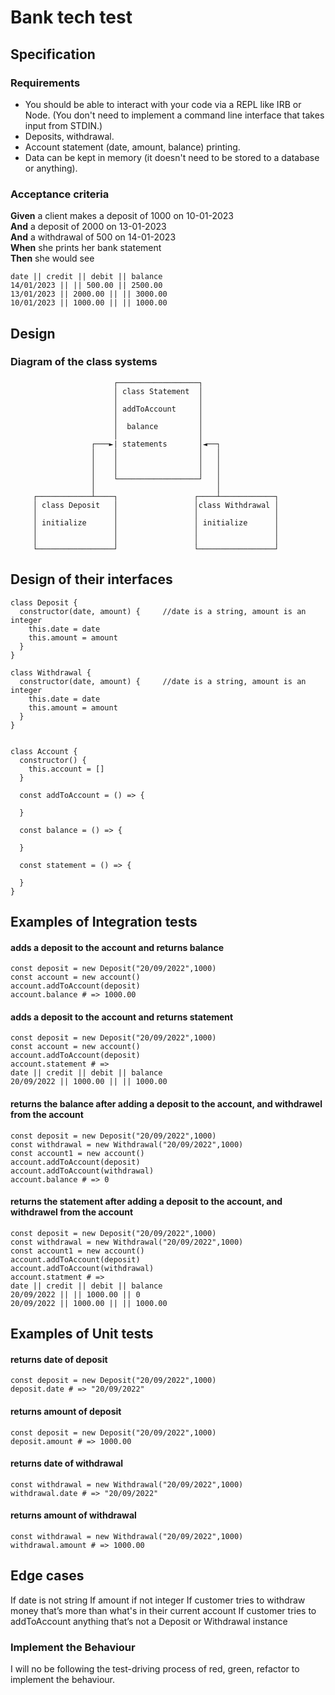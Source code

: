 # Bank tech test

## Specification

### Requirements

- You should be able to interact with your code via a REPL like IRB or Node. (You don't need to implement a command line interface that takes input from STDIN.)
- Deposits, withdrawal.
- Account statement (date, amount, balance) printing.
- Data can be kept in memory (it doesn't need to be stored to a database or anything).

### Acceptance criteria

**Given** a client makes a deposit of 1000 on 10-01-2023  
**And** a deposit of 2000 on 13-01-2023  
**And** a withdrawal of 500 on 14-01-2023  
**When** she prints her bank statement  
**Then** she would see

```
date || credit || debit || balance
14/01/2023 || || 500.00 || 2500.00
13/01/2023 || 2000.00 || || 3000.00
10/01/2023 || 1000.00 || || 1000.00
```

## Design

### Diagram of the class systems

                           ┌──────────────────┐
                           │ class Statement  │
                           │                  │
                           │ addToAccount     │
                           │                  │
                           │  balance         │
                           │                  │
                      ┌───►| statements       │◄──┐
                      │    │                  │   │
                      │    │                  │   │
                      │    │                  │   │
                      │    └──────────────────┘   │
                      │                           │
         ┌────────────┴────┐                 ┌────┴────────────┐
         │ class Deposit   │                 │class Withdrawal │
         │                 │                 │                 │
         │ initialize      │                 │ initialize      │
         │                 │                 │                 │
         │                 │                 │                 │
         └─────────────────┘                 └─────────────────┘

## Design of their interfaces

```
class Deposit {
  constructor(date, amount) {     //date is a string, amount is an integer
    this.date = date
    this.amount = amount
  }
}

class Withdrawal {
  constructor(date, amount) {     //date is a string, amount is an integer
    this.date = date
    this.amount = amount
  }
}


class Account {
  constructor() {
    this.account = []
  }

  const addToAccount = () => {

  }

  const balance = () => {

  }

  const statement = () => {

  }
}
```

## Examples of Integration tests

#### adds a deposit to the account and returns balance

```
const deposit = new Deposit("20/09/2022",1000)
const account = new account()
account.addToAccount(deposit)
account.balance # => 1000.00
```

#### adds a deposit to the account and returns statement

```
const deposit = new Deposit("20/09/2022",1000)
const account = new account()
account.addToAccount(deposit)
account.statement # =>
date || credit || debit || balance
20/09/2022 || 1000.00 || || 1000.00
```

#### returns the balance after adding a deposit to the account, and withdrawel from the account

```
const deposit = new Deposit("20/09/2022",1000)
const withdrawal = new Withdrawal("20/09/2022",1000)
const account1 = new account()
account.addToAccount(deposit)
account.addToAccount(withdrawal)
account.balance # => 0
```

#### returns the statement after adding a deposit to the account, and withdrawel from the account

```
const deposit = new Deposit("20/09/2022",1000)
const withdrawal = new Withdrawal("20/09/2022",1000)
const account1 = new account()
account.addToAccount(deposit)
account.addToAccount(withdrawal)
account.statment # =>
date || credit || debit || balance
20/09/2022 || || 1000.00 || 0
20/09/2022 || 1000.00 || || 1000.00
```

## Examples of Unit tests

#### returns date of deposit

```
const deposit = new Deposit("20/09/2022",1000)
deposit.date # => "20/09/2022"
```

#### returns amount of deposit

```
const deposit = new Deposit("20/09/2022",1000)
deposit.amount # => 1000.00
```

#### returns date of withdrawal

```
const withdrawal = new Withdrawal("20/09/2022",1000)
withdrawal.date # => "20/09/2022"
```

#### returns amount of withdrawal

```
const withdrawal = new Withdrawal("20/09/2022",1000)
withdrawal.amount # => 1000.00
```

## Edge cases

If date is not string
If amount if not integer
If customer tries to withdraw money that’s more than what's in their current account
If customer tries to addToAccount anything that’s not a Deposit or Withdrawal instance

### Implement the Behaviour

I will no be following the test-driving process of red, green, refactor to implement the behaviour.
